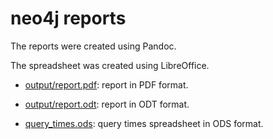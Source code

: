 # neo4j reports

The reports were created using Pandoc. 

The spreadsheet was created using LibreOffice.

* [output/report.pdf](output/report.pdf): report in PDF format.

* [output/report.odt](output/report.odt): report in ODT format.

* [query_times.ods](query_times.ods): query times spreadsheet in ODS format.

